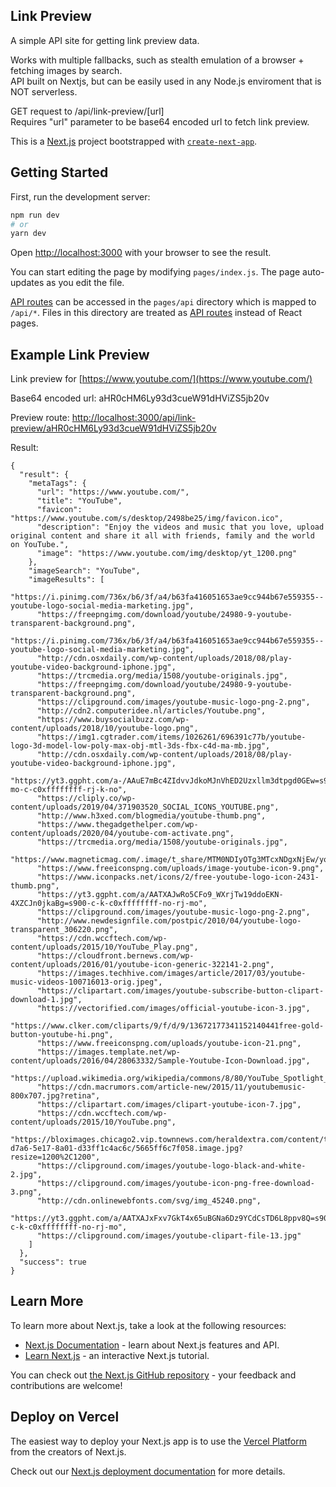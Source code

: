 ## Link Preview

A simple API site for getting link preview data.

Works with multiple fallbacks, such as stealth emulation of a browser + fetching images by search. <br>API built on Nextjs, but can be easily used in any Node.js enviroment that is NOT serverless.

GET request to /api/link-preview/[url] <br>Requires "url" parameter to be base64 encoded url to fetch link preview.

This is a [Next.js](https://nextjs.org/) project bootstrapped with [`create-next-app`](https://github.com/vercel/next.js/tree/canary/packages/create-next-app).

## Getting Started

First, run the development server:

```bash
npm run dev
# or
yarn dev
```

Open [http://localhost:3000](http://localhost:3000) with your browser to see the result.

You can start editing the page by modifying `pages/index.js`. The page auto-updates as you edit the file.

[API routes](https://nextjs.org/docs/api-routes/introduction) can be accessed in the `pages/api` directory which is mapped to `/api/*`. Files in this directory are treated as [API routes](https://nextjs.org/docs/api-routes/introduction) instead of React pages.

## Example Link Preview

Link preview for [https://www.youtube.com/](https://www.youtube.com/)

Base64 encoded url: aHR0cHM6Ly93d3cueW91dHViZS5jb20v

Preview route: [http://localhost:3000/api/link-preview/aHR0cHM6Ly93d3cueW91dHViZS5jb20v](http://localhost:3000/api/link-preview/aHR0cHM6Ly93d3cueW91dHViZS5jb20v)

Result:

```
{
  "result": {
    "metaTags": {
      "url": "https://www.youtube.com/",
      "title": "YouTube",
      "favicon": "https://www.youtube.com/s/desktop/2498be25/img/favicon.ico",
      "description": "Enjoy the videos and music that you love, upload original content and share it all with friends, family and the world on YouTube.",
      "image": "https://www.youtube.com/img/desktop/yt_1200.png"
    },
    "imageSearch": "YouTube",
    "imageResults": [
      "https://i.pinimg.com/736x/b6/3f/a4/b63fa416051653ae9cc944b67e559355--youtube-logo-social-media-marketing.jpg",
      "https://freepngimg.com/download/youtube/24980-9-youtube-transparent-background.png",
      "https://i.pinimg.com/736x/b6/3f/a4/b63fa416051653ae9cc944b67e559355--youtube-logo-social-media-marketing.jpg",
      "http://cdn.osxdaily.com/wp-content/uploads/2018/08/play-youtube-video-background-iphone.jpg",
      "https://trcmedia.org/media/1508/youtube-originals.jpg",
      "https://freepngimg.com/download/youtube/24980-9-youtube-transparent-background.png",
      "https://clipground.com/images/youtube-music-logo-png-2.png",
      "http://cdn2.computeridee.nl/articles/Youtube.png",
      "https://www.buysocialbuzz.com/wp-content/uploads/2018/10/youtube-logo.png",
      "https://img1.cgtrader.com/items/1026261/696391c77b/youtube-logo-3d-model-low-poly-max-obj-mtl-3ds-fbx-c4d-ma-mb.jpg",
      "http://cdn.osxdaily.com/wp-content/uploads/2018/08/play-youtube-video-background-iphone.jpg",
      "https://yt3.ggpht.com/a-/AAuE7mBc4ZIdvvJdkoMJnVhED2Uzxllm3dtpgd0GEw=s900-mo-c-c0xffffffff-rj-k-no",
      "https://cliply.co/wp-content/uploads/2019/04/371903520_SOCIAL_ICONS_YOUTUBE.png",
      "http://www.h3xed.com/blogmedia/youtube-thumb.png",
      "https://www.thegadgethelper.com/wp-content/uploads/2020/04/youtube-com-activate.png",
      "https://trcmedia.org/media/1508/youtube-originals.jpg",
      "https://www.magneticmag.com/.image/t_share/MTM0NDIyOTg3MTcxNDgxNjEw/youtube_music_service_concept_logojpg.jpg",
      "https://www.freeiconspng.com/uploads/image-youtube-icon-9.png",
      "https://www.iconpacks.net/icons/2/free-youtube-logo-icon-2431-thumb.png",
      "https://yt3.ggpht.com/a/AATXAJwRo5CFo9_WXrjTw19ddoEKN-4XZCJn0jkaBg=s900-c-k-c0xffffffff-no-rj-mo",
      "https://clipground.com/images/youtube-music-logo-png-2.png",
      "http://www.newdesignfile.com/postpic/2010/04/youtube-logo-transparent_306220.png",
      "https://cdn.wccftech.com/wp-content/uploads/2015/10/YouTube_Play.png",
      "https://cloudfront.bernews.com/wp-content/uploads/2016/01/youtube-icon-generic-322141-2.png",
      "https://images.techhive.com/images/article/2017/03/youtube-music-videos-100716013-orig.jpeg",
      "https://clipartart.com/images/youtube-subscribe-button-clipart-download-1.jpg",
      "https://vectorified.com/images/official-youtube-icon-3.jpg",
      "https://www.clker.com/cliparts/9/f/d/9/13672177341152140441free-gold-button-youtube-hi.png",
      "https://www.freeiconspng.com/uploads/youtube-icon-21.png",
      "https://images.template.net/wp-content/uploads/2016/04/28063332/Sample-Youtube-Icon-Download.jpg",
      "https://upload.wikimedia.org/wikipedia/commons/8/80/YouTube_Spotlight_logo.png",
      "https://cdn.macrumors.com/article-new/2015/11/youtubemusic-800x707.jpg?retina",
      "https://clipartart.com/images/clipart-youtube-icon-7.jpg",
      "https://cdn.wccftech.com/wp-content/uploads/2015/10/YouTube.png",
      "https://bloximages.chicago2.vip.townnews.com/heraldextra.com/content/tncms/assets/v3/editorial/5/8f/58f38b9c-d7a6-5e17-8a01-d33ff1c4ac6c/5665ff6c7f058.image.jpg?resize=1200%2C1200",
      "https://clipground.com/images/youtube-logo-black-and-white-2.jpg",
      "https://clipground.com/images/youtube-icon-png-free-download-3.png",
      "http://cdn.onlinewebfonts.com/svg/img_45240.png",
      "https://yt3.ggpht.com/a/AATXAJxFxv7GkT4x65uBGNa6Dz9YCdCsTD6L8ppv8Q=s900-c-k-c0xffffffff-no-rj-mo",
      "https://clipground.com/images/youtube-clipart-file-13.jpg"
    ]
  },
  "success": true
}
```

## Learn More

To learn more about Next.js, take a look at the following resources:

- [Next.js Documentation](https://nextjs.org/docs) - learn about Next.js features and API.
- [Learn Next.js](https://nextjs.org/learn) - an interactive Next.js tutorial.

You can check out [the Next.js GitHub repository](https://github.com/vercel/next.js/) - your feedback and contributions are welcome!

## Deploy on Vercel

The easiest way to deploy your Next.js app is to use the [Vercel Platform](https://vercel.com/new?utm_medium=default-template&filter=next.js&utm_source=create-next-app&utm_campaign=create-next-app-readme) from the creators of Next.js.

Check out our [Next.js deployment documentation](https://nextjs.org/docs/deployment) for more details.
